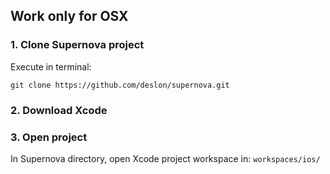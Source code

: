 ## Work only for OSX

### 1. Clone Supernova project

Execute in terminal:

```git clone https://github.com/deslon/supernova.git```

### 2. Download Xcode

### 3. Open project

In Supernova directory, open Xcode project workspace in: ```workspaces/ios/```

